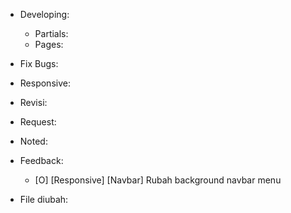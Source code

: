 - Developing:
  - Partials:
  - Pages:

- Fix Bugs:

- Responsive:

- Revisi:

- Request:

- Noted:

- Feedback:
  - [O] [Responsive] [Navbar] Rubah background navbar menu

- File diubah: